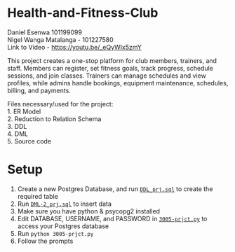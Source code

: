 # Health-and-Fitness-Club
Daniel Esenwa 101199099 <br>Nigel Wanga Matalanga - 101227580 <br>
Link to Video - https://youtu.be/_eQyWIx5zmY

This project creates a one-stop platform for club members, trainers, and staff. Members can register, set fitness goals, track progress, schedule sessions, and join classes. Trainers can manage schedules and view profiles, while admins handle bookings, equipment maintenance, schedules, billing, and payments. <br>

Files necessary/used for the project: <br>
         1. ER Model <br>
         2. Reduction to Relation Schema <br>
         3. DDL <br>
         4. DML <br>
         5. Source code <br>

# Setup
1. Create a new Postgres Database, and run [`DDL_prj.sql`](./DDL_prj.sql) to create the required table
1. Run [`DML-2_prj.sql`](./DML-2_prj.sql) to insert data
2. Make sure you have python & psycopg2 installed
3. Edit DATABASE, USERNAME, and PASSWORD in [`3005-prjct.py`](./3005-prjct.py) to access your Postgres database
4. Run `python 3005-prjct.py`
5. Follow the prompts

